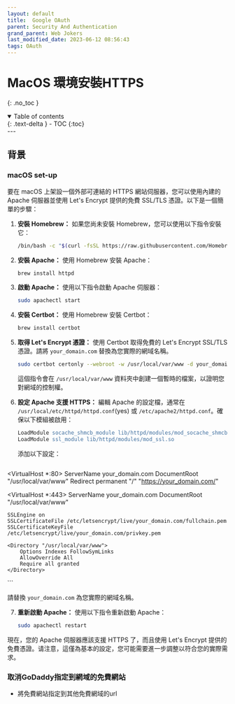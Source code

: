 ```yaml
---
layout: default
title:  Google OAuth
parent: Security And Authentication
grand_parent: Web Jokers
last_modified_date: 2023-06-12 08:56:43
tags: OAuth
---
```


# MacOS 環境安裝HTTPS
{: .no_toc }

<details open markdown="block">
  <summary>
    Table of contents
  </summary>
  {: .text-delta }
- TOC
{:toc}
</details>
---

## 背景

### macOS set-up

要在 macOS 上架設一個外部可連結的 HTTPS 網站伺服器，您可以使用內建的 Apache 伺服器並使用 Let's Encrypt 提供的免費 SSL/TLS 憑證。以下是一個簡單的步驟：

1. **安裝 Homebrew：**
   如果您尚未安裝 Homebrew，您可以使用以下指令安裝它：

   ```bash
   /bin/bash -c "$(curl -fsSL https://raw.githubusercontent.com/Homebrew/install/HEAD/install.sh)"
   ```

2. **安裝 Apache：**
   使用 Homebrew 安裝 Apache：

   ```bash
   brew install httpd
   ```

3. **啟動 Apache：**
   使用以下指令啟動 Apache 伺服器：

   ```bash
   sudo apachectl start
   ```

4. **安裝 Certbot：**
   使用 Homebrew 安裝 Certbot：

   ```bash
   brew install certbot
   ```

5. **取得 Let's Encrypt 憑證：**
   使用 Certbot 取得免費的 Let's Encrypt SSL/TLS 憑證。請將 `your_domain.com` 替換為您實際的網域名稱。

   ```bash
   sudo certbot certonly --webroot -w /usr/local/var/www -d your_domain.com
   ```

   這個指令會在 `/usr/local/var/www` 資料夾中創建一個暫時的檔案，以證明您對網域的控制權。

6. **設定 Apache 支援 HTTPS：**
   編輯 Apache 的設定檔，通常在 `/usr/local/etc/httpd/httpd.conf`(yes) 或 `/etc/apache2/httpd.conf`。確保以下模組被啟用：

   ```apache
   LoadModule socache_shmcb_module lib/httpd/modules/mod_socache_shmcb.so
   LoadModule ssl_module lib/httpd/modules/mod_ssl.so
   ```

   添加以下設定：

   ```apache
<VirtualHost *:80>
    ServerName your_domain.com
    DocumentRoot "/usr/local/var/www"
    Redirect permanent "/" "https://your_domain.com/"
</VirtualHost>

<VirtualHost *:443>
    ServerName your_domain.com
    DocumentRoot "/usr/local/var/www"

    SSLEngine on
    SSLCertificateFile /etc/letsencrypt/live/your_domain.com/fullchain.pem
    SSLCertificateKeyFile /etc/letsencrypt/live/your_domain.com/privkey.pem

    <Directory "/usr/local/var/www">
        Options Indexes FollowSymLinks
        AllowOverride All
        Require all granted
    </Directory>
</VirtualHost>
   ```

   請替換 `your_domain.com` 為您實際的網域名稱。

7. **重新啟動 Apache：**
   使用以下指令重新啟動 Apache：

   ```bash
   sudo apachectl restart
   ```

現在，您的 Apache 伺服器應該支援 HTTPS 了，而且使用 Let's Encrypt 提供的免費憑證。请注意，這僅為基本的設定，您可能需要進一步調整以符合您的實際需求。

### 取消GoDaddy指定到網域的免費網站

- 將免費網站指定到其他免費網域的url
